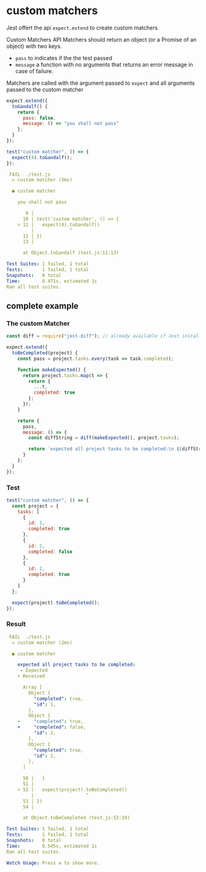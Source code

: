 # custom matchers

Jest offert the api `expect.extend` to create custom matchers

Custom Matchers API
Matchers should return an object (or a Promise of an object) with two keys.

- `pass` to indicates if the the test passed
- `message` a function with no arguments that returns an error message in case of failure.

Matchers are called with the argument passed to `expect` and all arguments passed to the custom matcher

```js
expect.extend({
  toGandalf() {
    return {
      pass: false,
      message: () => "you shall not pass"
    };
  }
});

test("custom matcher", () => {
  expect(4).toGandalf();
});
```

```yaml
 FAIL  ./test.js
  ✕ custom matcher (5ms)

  ● custom matcher

    you shall not pass

       9 |
      10 | test('custom matcher', () => {
    > 11 |   expect(4).toGandalf()
         |             ^
      12 | })
      13 |

      at Object.toGandalf (test.js:11:13)

Test Suites: 1 failed, 1 total
Tests:       1 failed, 1 total
Snapshots:   0 total
Time:        0.471s, estimated 1s
Ran all test suites.
```

## complete example

### The custom Matcher

```js
const diff = require("jest-diff"); // already available if Jest installed

expect.extend({
  toBeCompleted(project) {
    const pass = project.tasks.every(task => task.completed);

    function makeExpected() {
      return project.tasks.map(t => {
        return {
          ...t,
          completed: true
        };
      });
    }

    return {
      pass,
      message: () => {
        const diffString = diff(makeExpected(), project.tasks);

        return `expected all project tasks to be completed:\n ${diffString}`;
      }
    };
  }
});
```

### Test

```js
test("custom matcher", () => {
  const project = {
    tasks: [
      {
        id: 1,
        completed: true
      },
      {
        id: 2,
        completed: false
      },
      {
        id: 2,
        completed: true
      }
    ]
  };

  expect(project).toBeCompleted();
});
```

### Result

```yaml
 FAIL  ./test.js
  ✕ custom matcher (2ms)

  ● custom matcher

    expected all project tasks to be completed:
     - Expected
    + Received

      Array [
        Object {
          "completed": true,
          "id": 1,
        },
        Object {
    -     "completed": true,
    +     "completed": false,
          "id": 2,
        },
        Object {
          "completed": true,
          "id": 2,
        },
      ]

      50 |   }
      51 |
    > 52 |   expect(project).toBeCompleted()
         |                   ^
      53 | })
      54 |

      at Object.toBeCompleted (test.js:52:19)

Test Suites: 1 failed, 1 total
Tests:       1 failed, 1 total
Snapshots:   0 total
Time:        0.545s, estimated 1s
Ran all test suites.

Watch Usage: Press w to show more.
```
